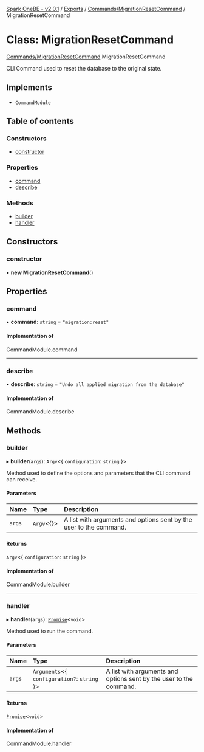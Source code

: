 [Spark OneBE - v2.0.1](../README.md) / [Exports](../modules.md) / [Commands/MigrationResetCommand](../modules/Commands_MigrationResetCommand.md) / MigrationResetCommand

# Class: MigrationResetCommand

[Commands/MigrationResetCommand](../modules/Commands_MigrationResetCommand.md).MigrationResetCommand

CLI Command used to reset the database to the original state.

## Implements

- `CommandModule`

## Table of contents

### Constructors

- [constructor](Commands_MigrationResetCommand.MigrationResetCommand.md#constructor)

### Properties

- [command](Commands_MigrationResetCommand.MigrationResetCommand.md#command)
- [describe](Commands_MigrationResetCommand.MigrationResetCommand.md#describe)

### Methods

- [builder](Commands_MigrationResetCommand.MigrationResetCommand.md#builder)
- [handler](Commands_MigrationResetCommand.MigrationResetCommand.md#handler)

## Constructors

### constructor

• **new MigrationResetCommand**()

## Properties

### command

• **command**: `string` = `"migration:reset"`

#### Implementation of

CommandModule.command

___

### describe

• **describe**: `string` = `"Undo all applied migration from the database"`

#### Implementation of

CommandModule.describe

## Methods

### builder

▸ **builder**(`args`): `Argv`<{ `configuration`: `string`  }\>

Method used to define the options and parameters that the CLI command
can receive.

#### Parameters

| Name | Type | Description |
| :------ | :------ | :------ |
| `args` | `Argv`<{}\> | A list with arguments and options sent by the user to the command. |

#### Returns

`Argv`<{ `configuration`: `string`  }\>

#### Implementation of

CommandModule.builder

___

### handler

▸ **handler**(`args`): [`Promise`]( https://developer.mozilla.org/en-US/docs/Web/JavaScript/Reference/Global_Objects/Promise )<`void`\>

Method used to run the command.

#### Parameters

| Name | Type | Description |
| :------ | :------ | :------ |
| `args` | `Arguments`<{ `configuration?`: `string`  }\> | A list with arguments and options sent by the user to the command. |

#### Returns

[`Promise`]( https://developer.mozilla.org/en-US/docs/Web/JavaScript/Reference/Global_Objects/Promise )<`void`\>

#### Implementation of

CommandModule.handler
